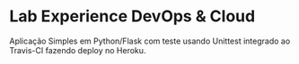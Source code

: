 # <h1> Lab Experience DevOps & Cloud </h1> </b> 
Aplicação Simples em  Python/Flask com teste usando Unittest integrado ao Travis-CI fazendo deploy no Heroku.</b>
